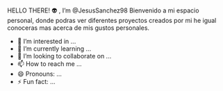   HELLO THERE! 👽 , I’m @JesusSanchez98
  Bienvenido a mi espacio personal, donde podras ver diferentes proyectos creados por mi he igual conoceras mas acerca de mis gustos personales.
- 👀 I’m interested in ...
- 🌱 I’m currently learning ...
- 💞️ I’m looking to collaborate on ...
- 📫 How to reach me ...
- 😄 Pronouns: ...
- ⚡ Fun fact: ...

<!---
JesusSanchez98/JesusSanchez98 is a ✨ special ✨ repository because its `README.md` (this file) appears on your GitHub profile.
You can click the Preview link to take a look at your changes.
--->
